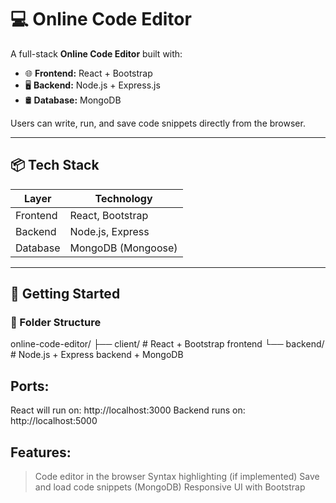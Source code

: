 # 💻 Online Code Editor 

A full-stack **Online Code Editor** built with:

- 🌐 **Frontend:** React + Bootstrap
- 🖥️ **Backend:** Node.js + Express.js
- 🛢️ **Database:** MongoDB

Users can write, run, and save code snippets directly from the browser.

---

## 📦 Tech Stack

| Layer      | Technology         |
|------------|--------------------|
| Frontend   | React, Bootstrap   |
| Backend    | Node.js, Express   |
| Database   | MongoDB (Mongoose) |

---

## 🚀 Getting Started

### 📁 Folder Structure

online-code-editor/
├── client/ # React + Bootstrap frontend
└── backend/ # Node.js + Express backend + MongoDB

## Ports:
React will run on: http://localhost:3000
Backend runs on: http://localhost:5000

## Features:
> Code editor in the browser
> Syntax highlighting (if implemented)
> Save and load code snippets (MongoDB)
> Responsive UI with Bootstrap
